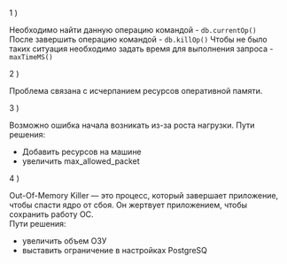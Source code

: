 1  )   

Необходимо найти данную операцию командой - ```db.currentOp()```  
После завершить операцию командой - ```db.killOp()```
Чтобы не было таких ситуация необходимо задать время для выполнения запроса - ```maxTimeMS()```  

2  )

Проблема связана с исчерпанием ресурсов оперативной памяти.

3  )

Возможно ошибка начала возникать из-за роста нагрузки. 
Пути решения:
   - Добавить ресурсов на машине
   - увеличить max_allowed_packet  

4  )

Out-Of-Memory Killer — это процесс, который завершает приложение, чтобы спасти ядро от сбоя. Он жертвует приложением, 
чтобы сохранить работу ОС.  
Пути решения:  
   - увеличить объем ОЗУ
   - выставить ограничение в настройках PostgreSQ